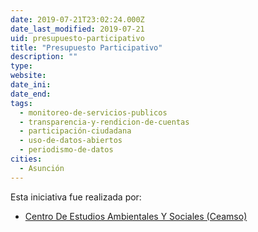 ```yaml
---
date: 2019-07-21T23:02:24.000Z
date_last_modified: 2019-07-21
uid: presupuesto-participativo
title: "Presupuesto Participativo"
description: ""
type: 
website: 
date_ini: 
date_end: 
tags:
  - monitoreo-de-servicios-publicos
  - transparencia-y-rendicion-de-cuentas
  - participación-ciudadana
  - uso-de-datos-abiertos
  - periodismo-de-datos
cities: 
  - Asunción
---
```


Esta iniciativa fue realizada por:

- [Centro De Estudios Ambientales Y Sociales (Ceamso)](/i/centro-de-estudios-ambientales-y-sociales-ceamso.html)
